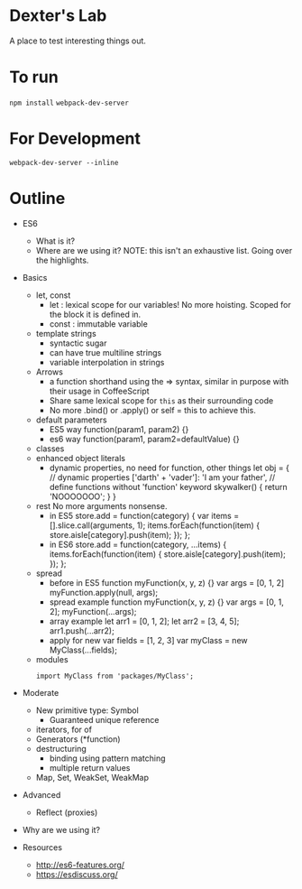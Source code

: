 Dexter's Lab
============

A place to test interesting things out.

To run
======

`npm install`
`webpack-dev-server`

For Development
===============
`webpack-dev-server --inline`

Outline
=======

- ES6
    - What is it?
    - Where are we using it? NOTE: this isn't an exhaustive list. Going over the highlights.
- Basics
    - let, const
        - let : lexical scope for our variables! No more hoisting. Scoped for the block it is defined in.
        - const : immutable variable
    - template strings
        - syntactic sugar
        - can have true multiline strings
        - variable interpolation in strings
    - Arrows
        - a function shorthand using the => syntax, similar in purpose with their usage in CoffeeScript
        - Share same lexical scope for `this` as their surrounding code
        - No more .bind() or .apply() or self = this to achieve this.
    - default parameters
        - ES5 way
                function(param1, param2) {}
        - es6 way
                function(param1, param2=defaultValue) {}
    - classes
    - enhanced object literals
        - dynamic properties, no need for function, other things
                let obj = {
                    // dynamic properties
                    ['darth' + 'vader']: 'I am your father',
                    // define functions without 'function' keyword
                    skywalker() {
                        return 'NOOOOOOO';
                    }
                }
    - rest
        No more arguments nonsense.
        - in ES5
                store.add = function(category) {
                    var items = [].slice.call(arguments, 1);
                    items.forEach(function(item) {
                        store.aisle[category].push(item);
                    });
                };
        - in ES6
                store.add = function(category, ...items) {
                    items.forEach(function(item) {
                        store.aisle[category].push(item);
                    });
                };
    - spread
        - before in ES5
                function myFunction(x, y, z) {}
              var args = [0, 1, 2]
              myFunction.apply(null, args);
        - spread example
                function myFunction(x, y, z) {}
                var args = [0, 1, 2];
                myFunction(...args);
        - array example
                let arr1 = [0, 1, 2];
                let arr2 = [3, 4, 5];
                arr1.push(...arr2);
        - apply for new
                var fields = [1, 2, 3]
                var myClass = new MyClass(...fields);
    - modules
        ```
        import MyClass from 'packages/MyClass';
- Moderate
    - New primitive type: Symbol
        - Guaranteed unique reference
    - iterators, for of
    - Generators (\*function)
    - destructuring
        - binding using pattern matching
        - multiple return values
    - Map, Set, WeakSet, WeakMap
- Advanced
    - Reflect (proxies)
- Why are we using it?

- Resources
    - http://es6-features.org/
    - https://esdiscuss.org/
